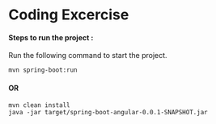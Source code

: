 # Coding Excercise


#### Steps to run the project :

Run the following command to start the project.

```
mvn spring-boot:run

```
#### OR
```
mvn clean install
java -jar target/spring-boot-angular-0.0.1-SNAPSHOT.jar


```






